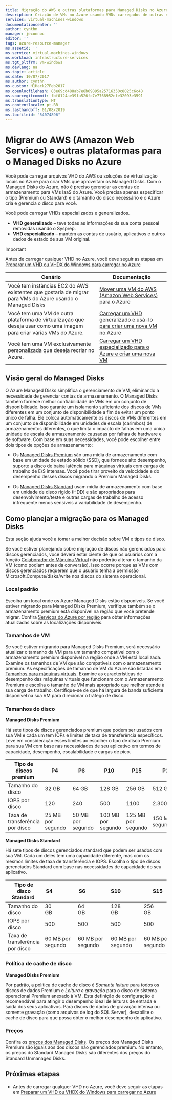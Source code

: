 ```yaml
---
title: Migração do AWS e outras plataformas para Managed Disks no Azure | Microsoft Docs
description: Criação de VMs no Azure usando VHDs carregados de outras nuvens, como AWS ou outras plataformas de virtualização, e tirar proveito dos Azure Managed Disks.
services: virtual-machines-windows
documentationcenter: ''
author: cynthn
manager: jeconnoc
editor: ''
tags: azure-resource-manager
ms.assetid: ''
ms.service: virtual-machines-windows
ms.workload: infrastructure-services
ms.tgt_pltfrm: vm-windows
ms.devlang: na
ms.topic: article
ms.date: 10/07/2017
ms.author: cynthn
ms.custom: H1Hack27Feb2017
ms.openlocfilehash: 83e69cd488ab7e8b69895a25716350c8025c6c48
ms.sourcegitcommit: fbf0124ae39fa526fc7e7768952efe32093e3591
ms.translationtype: HT
ms.contentlocale: pt-BR
ms.lasthandoff: 01/08/2019
ms.locfileid: "54074896"
---
```

# <a name="migrate-from-amazon-web-services-aws-and-other-platforms-to-managed-disks-in-azure"></a>Migrar do AWS (Amazon Web Services) e outras plataformas para o Managed Disks no Azure

Você pode carregar arquivos VHD do AWS ou soluções de virtualização locais no Azure para criar VMs que aproveitam os Managed Disks. Com o Managed Disks do Azure, não é preciso gerenciar as contas de armazenamento para VMs IaaS do Azure. Você precisa apenas especificar o tipo (Premium ou Standard) e o tamanho do disco necessário e o Azure cria e gerencia o disco para você. 

Você pode carregar VHDs especializados e generalizados. 
- **VHD generalizado** – teve todas as informações da sua conta pessoal removidas usando o Sysprep. 
- **VHD especializado** – mantém as contas de usuário, aplicativos e outros dados de estado de sua VM original. 

> [!IMPORTANT]
> Antes de carregar qualquer VHD no Azure, você deve seguir as etapas em [Preparar um VHD ou VHDX do Windows para carregar no Azure](prepare-for-upload-vhd-image.md?toc=%2fazure%2fvirtual-machines%2fwindows%2ftoc.json)
>
>


| Cenário                                                                                                                         | Documentação                                                                                                                       |
|----------------------------------------------------------------------------------------------------------------------------------|-------------------------------------------------------------------------------------------------------------------------------------|
| Você tem instâncias EC2 do AWS existentes que gostaria de migrar para VMs do Azure usando o Managed Disks                              | [Mover uma VM do AWS (Amazon Web Services) para o Azure](aws-to-azure.md)                           |
| Você tem uma VM de outra plataforma de virtualização que deseja usar como uma imagem para criar várias VMs do Azure. | [Carregar um VHD generalizado e usá-lo para criar uma nova VM no Azure](upload-generalized-managed.md) |
| Você tem uma VM exclusivamente personalizada que deseja recriar no Azure.                                                      | [Carregar um VHD especializado para o Azure e criar uma nova VM](create-vm-specialized.md)         |


## <a name="overview-of-managed-disks"></a>Visão geral do Managed Disks

O Azure Managed Disks simplifica o gerenciamento de VM, eliminando a necessidade de gerenciar contas de armazenamento. O Managed Disks também fornece melhor confiabilidade de VMs em um conjunto de disponibilidade. Isso garante um isolamento suficiente dos discos de VMs diferentes em um conjunto de disponibilidade a fim de evitar um ponto único de falha. Ele coloca automaticamente os discos de VMs diferentes em um conjunto de disponibilidade em unidades de escala (carimbos) de armazenamentos diferentes, o que limita o impacto de falhas em uma única unidade de escala de armazenamento causadas por falhas de hardware e de software. Com base em suas necessidades, você pode escolher entre dois tipos de opções de armazenamento: 
 
- Os [Managed Disks Premium](premium-storage.md) são uma mídia de armazenamento com base em unidade de estado sólido (SSD), que fornece alto desempenho, suporte a disco de baixa latência para máquinas virtuais com cargas de trabalho de E/S intensas. Você pode tirar proveito da velocidade e do desempenho desses discos migrando o Premium Managed Disks.  

- Os [Managed Disks Standard](standard-storage.md) usam mídia de armazenamento com base em unidade de disco rígido (HDD) e são apropriados para desenvolvimento/teste e outras cargas de trabalho de acesso infrequente menos sensíveis à variabilidade de desempenho.  

## <a name="plan-for-the-migration-to-managed-disks"></a>Como planejar a migração para os Managed Disks

Esta seção ajuda você a tomar a melhor decisão sobre VM e tipos de disco.

Se você estiver planejando sobre migração de discos não gerenciados para discos gerenciados, você deverá estar ciente de que os usuários com a função [Colaborador de Máquina Virtual](../../role-based-access-control/built-in-roles.md#virtual-machine-contributor) não poderão alterar o tamanho da VM (como podiam antes da conversão). Isso ocorre porque as VMs com discos gerenciados requerem que o usuário tenha a permissão Microsoft.Compute/disks/write nos discos do sistema operacional.

### <a name="location"></a>Local padrão

Escolha um local onde os Azure Managed Disks estão disponíveis. Se você estiver migrando para Managed Disks Premium, verifique também se o armazenamento premium está disponível na região que você pretende migrar. Confira [Serviços do Azure por região](https://azure.microsoft.com/regions/#services) para obter informações atualizadas sobre as localizações disponíveis.

### <a name="vm-sizes"></a>Tamanhos de VM

Se você estiver migrando para Managed Disks Premium, será necessário atualizar o tamanho da VM para um tamanho compatível com o armazenamento premium disponível na região onde a VM está localizada. Examine os tamanhos de VM que são compatíveis com o armazenamento premium. As especificações de tamanho de VM do Azure são listadas em [Tamanhos para máquinas virtuais](sizes.md).
Examine as características de desempenho das máquinas virtuais que funcionam com o Armazenamento Premium e escolha o tamanho de VM mais apropriado que melhor atende à sua carga de trabalho. Certifique-se de que há largura de banda suficiente disponível na sua VM para direcionar o tráfego de disco.

### <a name="disk-sizes"></a>Tamanhos do disco

**Managed Disks Premium**

Há sete tipos de discos gerenciados premium que podem ser usados com sua VM e cada um tem IOPs e limites de taxa de transferência específicos. Leve em consideração esses limites ao escolher o tipo de disco Premium para sua VM com base nas necessidades de seu aplicativo em termos de capacidade, desempenho, escalabilidade e cargas de pico.

| Tipo de discos premium  | P4    | P6    | P10   | P15   | P20   | P30   | P40   | P50   | 
|---------------------|-------|-------|-------|-------|-------|-------|-------|-------|
| Tamanho do disco           | 32 GB| 64 GB| 128 GB| 256 GB|512 GB | 1024 GB (1 TB)    | 2048 GB (2 TB)    | 4095 GB (4 TB)    | 
| IOPS por disco       | 120   | 240   | 500   | 1100  |2.300              | 5.000              | 7500              | 7500              | 
| Taxa de transferência por disco | 25 MB por segundo  | 50 MB por segundo  | 100 MB por segundo | 125 MB por segundo |150 MB por segundo | 200 MB por segundo | 250 MB por segundo | 250 MB por segundo |

**Managed Disks Standard**

Há sete tipos de discos gerenciados standard que podem ser usados com sua VM. Cada um deles tem uma capacidade diferente, mas com os mesmos limites de taxa de transferência e IOPS. Escolha o tipo de discos gerenciados Standard com base nas necessidades de capacidade do seu aplicativo.

| Tipo de disco Standard  | S4               | S6               | S10              | S15              | S20              | S30              | S40              | S50              | 
|---------------------|------------------|------------------|------------------|------------------|------------------|------------------|------------------|------------------| 
| Tamanho do disco           | 30 GB            | 64 GB            | 128 GB           | 256 GB           |512 GB           | 1024 GB (1 TB)   | 2048 GB (2TB)    | 4095 GB (4 TB)   | 
| IOPS por disco       | 500              | 500              | 500              | 500              |500              | 500              | 500             | 500              | 
| Taxa de transferência por disco | 60 MB por segundo | 60 MB por segundo | 60 MB por segundo | 60 MB por segundo |60 MB por segundo | 60 MB por segundo | 60 MB por segundo | 60 MB por segundo | 

### <a name="disk-caching-policy"></a>Política de cache de disco 

**Managed Disks Premium**

Por padrão, a política de cache de disco é *Somente leitura* para todos os discos de dados Premium e *Leitura e gravação* para o disco de sistema operacional Premium anexado à VM. Esta definição de configuração é recomendável para atingir o desempenho ideal de leituras de entrada e saída dos seus aplicativos. Para discos de dados de gravação intensa ou somente gravação (como arquivos de log do SQL Server), desabilite o cache de disco para que possa obter o melhor desempenho do aplicativo.

### <a name="pricing"></a>Preços

Confira os [preços dos Managed Disks](https://azure.microsoft.com/pricing/details/managed-disks/). Os preços dos Managed Disks Premium são iguais aos dos discos não gerenciados premium. No entanto, os preços do Standard Managed Disks são diferentes dos preços do Standard Unmanaged Disks.


## <a name="next-steps"></a>Próximas etapas

- Antes de carregar qualquer VHD no Azure, você deve seguir as etapas em [Preparar um VHD ou VHDX do Windows para carregar no Azure](prepare-for-upload-vhd-image.md?toc=%2fazure%2fvirtual-machines%2fwindows%2ftoc.json)
